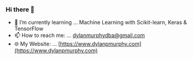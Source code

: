 ### Hi there 👋
- 🌱 I’m currently learning ... Machine Learning with Scikit-learn, Keras & TensorFlow
- 📫 How to reach me: ... dylanmurphydba@gmail.com
- 🌐 My Website: ... [https://www.dylanpmurphy.com](https://www.dylanpmurphy.com)
<!--
**dylanPMurphy/dylanPMurphy** is a ✨ _special_ ✨ repository because its `README.md` (this file) appears on your GitHub profile.

Here are some ideas to get you started:

- 🔭 I’m currently working on ...
- 🌱 I’m currently learning ... Python Full Stack @ Coding Dojo
- 👯 I’m looking to collaborate on ...
- 🤔 I’m looking for help with ...
- 💬 Ask me about ...
- 📫 How to reach me: ... dylanmurphydba@gmail.com
- 😄 Pronouns: ...
- ⚡ Fun fact: ...
-->
